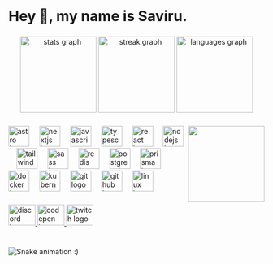 <br clear="both">

<h1 align="left">Hey 👋, my name is Saviru.</h1>

###

<div align="center">
  <img src="https://github-readme-stats.vercel.app/api?username=SaviruFr&hide_title=false&hide_rank=false&show_icons=true&include_all_commits=true&count_private=true&disable_animations=false&theme=dracula&locale=en&hide_border=false" height="150" alt="stats graph"  />
  <img src="https://streak-stats.demolab.com?user=SaviruFr&locale=en&mode=daily&theme=dracula&hide_border=false&border_radius=5" height="150" alt="streak graph"  />
  <img src="https://github-readme-stats.vercel.app/api/top-langs?username=SaviruFr&locale=en&hide_title=false&layout=compact&card_width=320&langs_count=5&theme=dark&hide_border=true" height="150" alt="languages graph"  />
</div>

###

<img align="right" height="150" src="https://i.imgur.com/tCKipiV.gif"  />

###

<div align="left">
  <img src="https://skillicons.dev/icons?i=astro" height="41" alt="astro logo"  />
  <img width="12" />
  <img src="https://skillicons.dev/icons?i=nextjs" height="41" alt="nextjs logo"  />
  <img width="12" />
  <img src="https://skillicons.dev/icons?i=js" height="41" alt="javascript logo"  />
  <img width="12" />
  <img src="https://skillicons.dev/icons?i=ts" height="41" alt="typescript logo"  />
  <img width="12" />
  <img src="https://skillicons.dev/icons?i=react" height="41" alt="react logo"  />
  <img width="12" />
  <img src="https://skillicons.dev/icons?i=nodejs" height="41" alt="nodejs logo"  />
  <img width="12" />
  <img src="https://skillicons.dev/icons?i=tailwind" height="41" alt="tailwindcss logo"  />
  <img width="12" />
  <img src="https://skillicons.dev/icons?i=sass" height="41" alt="sass logo"  />
  <img width="12" />
  <img src="https://skillicons.dev/icons?i=redis" height="41" alt="redis logo"  />
  <img width="12" />
  <img src="https://skillicons.dev/icons?i=postgres" height="41" alt="postgresql logo"  />
  <img width="12" />
  <img src="https://skillicons.dev/icons?i=prisma" height="41" alt="prisma logo"  />
  <img width="12" />
  <img src="https://skillicons.dev/icons?i=docker" height="41" alt="docker logo"  />
  <img width="12" />
  <img src="https://skillicons.dev/icons?i=kubernetes" height="41" alt="kubernetes logo"  />
  <img width="12" />
  <img src="https://skillicons.dev/icons?i=git" height="41" alt="git logo"  />
  <img width="12" />
  <img src="https://skillicons.dev/icons?i=github" height="41" alt="github logo"  />
  <img width="12" />
  <img src="https://skillicons.dev/icons?i=linux" height="41" alt="linux logo"  />
</div>

###

<div align="left">
  <a href="<https://discord.com/users/867996425143869510>" target="_blank">
    <img src="https://raw.githubusercontent.com/maurodesouza/profile-readme-generator/master/src/assets/icons/social/discord/default.svg" width="53" height="41" alt="discord logo"  />
  </a>
  <a href="https://codepen.io/SaviruFr" target="_blank">
    <img src="https://raw.githubusercontent.com/maurodesouza/profile-readme-generator/master/src/assets/icons/social/codepen/default.svg" width="53" height="41" alt="codepen logo"  />
  </a>
  <a href="https://www.twitch.tv/savirufr" target="_blank">
    <img src="https://raw.githubusercontent.com/maurodesouza/profile-readme-generator/master/src/assets/icons/social/twitch/default.svg" width="53" height="41" alt="twitch logo"  />
  </a>
</div>

###

<br clear="both">

<img src="https://raw.githubusercontent.com/SaviruFr/SaviruFr/output/snake.svg" alt="Snake animation :)" />

###
